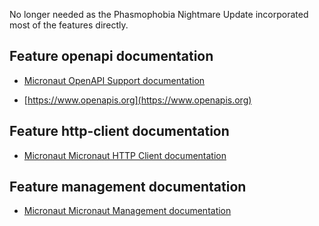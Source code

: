 No longer needed as the Phasmophobia Nightmare Update incorporated most of the features directly.

## Feature openapi documentation

- [Micronaut OpenAPI Support documentation](https://micronaut-projects.github.io/micronaut-openapi/latest/guide/index.html)

- [https://www.openapis.org](https://www.openapis.org)

## Feature http-client documentation

- [Micronaut Micronaut HTTP Client documentation](https://docs.micronaut.io/latest/guide/index.html#httpClient)

## Feature management documentation

- [Micronaut Micronaut Management documentation](https://docs.micronaut.io/latest/guide/index.html#management)
